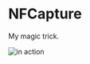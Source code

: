 NFCapture
=========

My magic trick.

![in action](https://lh5.googleusercontent.com/-z1l_b4sF_iY/UasHL-76e4I/AAAAAAAAGyc/7ONEd9u-6qA/s0-I/Studio%2BSession-050.jpg)
